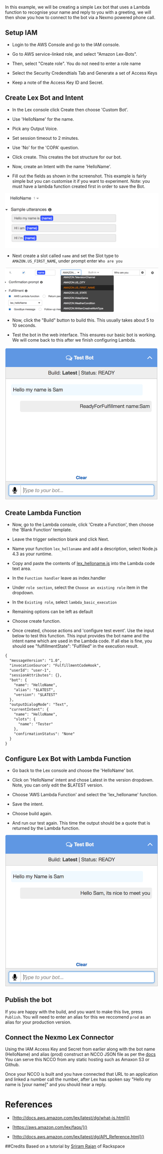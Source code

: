 
In this example, we will be creating a simple Lex bot that uses a Lambda function to recognise your name and reply to you with a greeting, we will then show you how to connect to the bot via a Nexmo powered phone call.

## Setup IAM

 - Login to the AWS Console and go to the IAM console.

 - Go to AWS service-linked role, and select "Amazon Lex-Bots".

 - Then, select "Create role". You do not need to enter a role name
 
 - Select the Security Credendtials Tab and Generate a set of Access Keys
 
 - Keep a note of the Access Key ID and Secret.
  

## Create Lex Bot and Intent

 - In the Lex console click Create then choose 'Custom Bot'.

 - Use 'HelloName' for the name.

 - Pick any Output Voice.

 - Set session timeout to 2 minutes.

 - Use 'No' for the 'COPA' question.

 - Click create. This creates the bot structure for our bot.

 - Now, create an Intent with the name 'HelloName'.

 - Fill out the fields as shown in the screenshot. This example is fairly simple but you can customise it if you want to experiment.
 Note: you must have a lambda function created first in order to save the Bot. 
 
![image](images/intent.png)

 - Next create a slot called `name` and set the Slot type to `AMAZON.US_FIRST_NAME`, under prompt enter `Who are you`

![image](images/slots.png)

 - Now, click the "Build" button to build this. This usually takes about 5 to 10 seconds.

 - Test the bot in the web interface. This ensures our basic bot is working. We will come back to this after we finish configuring Lambda.
 
 ![image](images/testbot1.png)

 

## Create Lambda Function

 - Now, go to the Lambda console, click 'Create a Function', then choose the 'Blank Function' template.
 
 - Leave the trigger selection blank and click Next.
 

 - Name your function `lex_helloname` and add a description, select Node.js 4.3 as your runtime.

 - Copy and paste the contents of [lex_helloname.js](./lambda/lex_helloname.js) into the Lambda code text area.

 - In the `Function handler` leave as index.handler 
 
 - Under `role section`, select the `Choose an existing role` item in the dropdown.
 
 - In the `Existing role`, select `lambda_basic_execution`

 - Remaining options can be left as default

 - Choose create function.

 - Once created, choose actions and 'configure test event'. Use the input below to test this function. This input provides the bot name and the intent name which are used in the Lambda code. If all else is fine, you should see "fulfillmentState": "Fulfilled" in the execution result.
 
```
{
  "messageVersion": "1.0",
  "invocationSource": "FulfillmentCodeHook",
  "userId": "user-1",
  "sessionAttributes": {},
  "bot": {
    "name": "HelloName",
    "alias": "$LATEST",
    "version": "$LATEST"
  },
  "outputDialogMode": "Text",
  "currentIntent": {
    "name": "HelloName",
    "slots": {
      "name": "Tester"
    },
    "confirmationStatus": "None"
  }
}
```

## Configure Lex Bot with Lambda Function

 - Go back to the Lex console and choose the 'HelloName' bot.
 
 - Click on 'HelloName' intent and chose Latest in the version dropdown. Note, you can only edit the $LATEST version.
 
 - Choose 'AWS Lambda Function' and select the 'lex_helloname' function.
 
 - Save the intent.
 
 - Choose build again.
 
 - And run our test again. This time the output should be a quote that is returned by the Lambda function.
 
  ![image](images/testbot2.png)

 
## Publish the bot

If you are happy with the build, and you want to make this live, press `Publish`. You will need to enter an alias for this we reccomend `prod` as an alias for your production version.

## Connect the Nexmo Lex Connector

Using the IAM Access Key and Secret from earlier along with the bot name (HelloName) and alias (prod) construct an NCCO JSON file as per the [docs](https://docs.nexmo.com/voice/voice-api/voice-lex) You can serve this NCCO from any static hosting such as Amaxon S3 or Github.

Once your NCCO is built and you have connected that URL to an application and linked a number call the number, after Lex has spoken say "Hello my name is [your name]" and you should hear a reply.

# References

- [http://docs.aws.amazon.com/lex/latest/dg/what-is.html]()

- [https://aws.amazon.com/lex/faqs/]()

- [http://docs.aws.amazon.com/lex/latest/dg/API_Reference.html]()

##Credits
Based on a tutorial by [Sriram Rajan](https://github.com/srirajan) of Rackspace 
